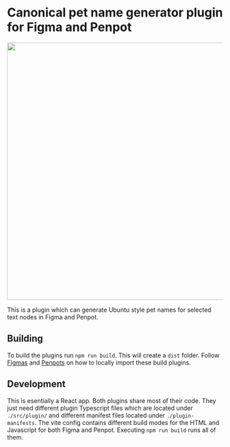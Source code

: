 # Canonical pet name generator plugin for Figma and Penpot
<img src="https://github.com/user-attachments/assets/234765ad-b9ff-4517-bb10-847183500898" width="600">

This is a plugin which can generate Ubuntu style pet names for selected text nodes in Figma and Penpot.

## Building

To build the plugins run `npm run build`. This will create a `dist` folder. Follow [Figmas](https://www.figma.com/plugin-docs/plugin-quickstart-guide/) and [Penpots](https://help.penpot.app/plugins/create-a-plugin/#2.7.-step-7.-load-the-plugin-in-penpot) on how to locally import these build plugins.

## Development

This is esentially a React app. Both plugins share most of their code. They just need different plugin Typescript files which are located under `./src/plugin/` and different manifest files located under `./plugin-manifests`.
The vite config contains different build modes for the HTML and Javascript for both Figma and Penpot. Executing `npm run build` runs all of them.
